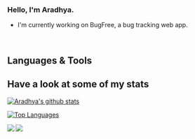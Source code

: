 ### Hello, I'm Aradhya.

- I'm currently working on BugFree, a bug tracking web app.

<br />

## Languages & Tools

## Have a look at some of my stats

[![Aradhya's github stats](https://github-readme-stats.vercel.app/api?username=aradhyamehta&hide=stars,issues,contribs&show_icons=true)](https://github.com/aradhyamehta)

[![Top Languages](https://github-readme-stats.vercel.app/api/top-langs/?username=aradhyamehta&layout=compact)](https://github.com/aradhyamehta)

<a href="https://github.com/anuraghazra/github-readme-stats">
  <img align="left" src="https://github-readme-stats.vercel.app/api/pin/?username=anuraghazra&repo=github-readme-stats" />
</a>
<a href="https://github.com/anuraghazra/convoychat">
  <img align="left" src="https://github-readme-stats.vercel.app/api/pin/?username=anuraghazra&repo=convoychat" />
</a>
